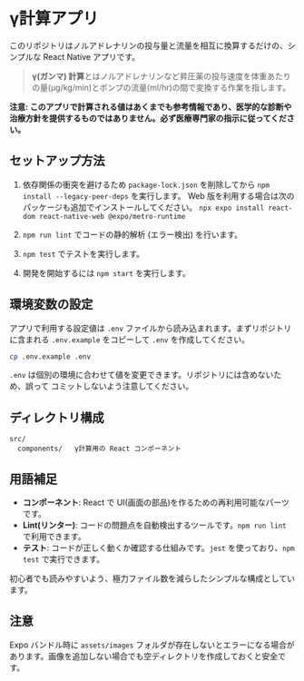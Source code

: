 # γ計算アプリ

このリポジトリはノルアドレナリンの投与量と流量を相互に換算するだけの、シンプルな React Native アプリです。

> **γ(ガンマ) 計算**とはノルアドレナリンなど昇圧薬の投与速度を体重あたりの量(µg/kg/min)とポンプの流量(ml/hr)の間で変換する作業を指します。

**注意: このアプリで計算される値はあくまでも参考情報であり、医学的な診断や治療方針を提供するものではありません。必ず医療専門家の指示に従ってください。**

## セットアップ方法


1. 依存関係の衝突を避けるため `package-lock.json` を削除してから
   `npm install --legacy-peer-deps` を実行します。
   Web 版を利用する場合は次のパッケージも追加でインストールしてください。
   `npx expo install react-dom react-native-web @expo/metro-runtime`

2. `npm run lint` でコードの静的解析 (エラー検出) を行います。
3. `npm test` でテストを実行します。
4. 開発を開始するには `npm start` を実行します。

## 環境変数の設定

アプリで利用する設定値は `.env` ファイルから読み込まれます。まずリポジトリに含まれる
`.env.example` をコピーして `.env` を作成してください。

```bash
cp .env.example .env
```

`.env` は個別の環境に合わせて値を変更できます。リポジトリには含めないため、誤って
コミットしないよう注意してください。

## ディレクトリ構成

```
src/
  components/   γ計算用の React コンポーネント
```

## 用語補足

- **コンポーネント**: React で UI(画面の部品)を作るための再利用可能なパーツです。
- **Lint(リンター)**: コードの問題点を自動検出するツールです。`npm run lint` で利用できます。
- **テスト**: コードが正しく動くか確認する仕組みです。`jest` を使っており、`npm test` で実行できます。

初心者でも読みやすいよう、極力ファイル数を減らしたシンプルな構成としています。

## 注意

Expo バンドル時に `assets/images` フォルダが存在しないとエラーになる場合があります。画像を追加しない場合でも空ディレクトリを作成しておくと安全です。
